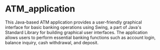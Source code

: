 # ATM_application
This Java-based ATM application provides a user-friendly graphical interface for basic banking operations using Swing, a part of Java's Standard Library for building graphical user interfaces. The application allows users to perform essential banking functions such as account login, balance inquiry, cash withdrawal, and deposit.
